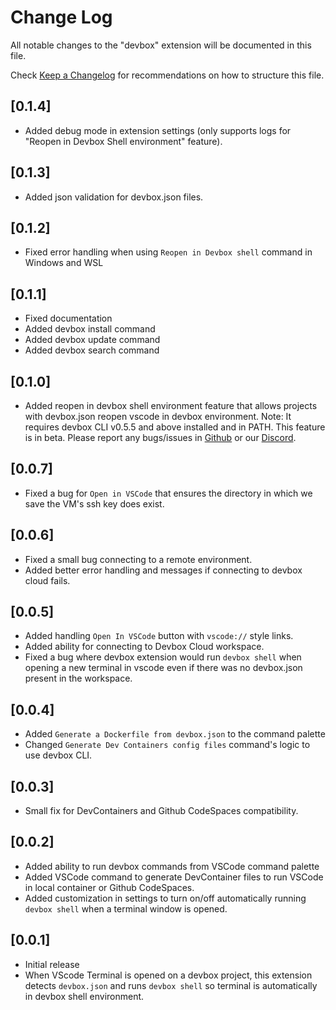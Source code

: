 # Change Log

All notable changes to the "devbox" extension will be documented in this file.

Check [Keep a Changelog](http://keepachangelog.com/) for recommendations on how to structure this file.

## [0.1.4]

-   Added debug mode in extension settings (only supports logs for "Reopen in Devbox Shell environment" feature).

## [0.1.3]

-   Added json validation for devbox.json files.

## [0.1.2]

-   Fixed error handling when using `Reopen in Devbox shell` command in Windows and WSL

## [0.1.1]

-   Fixed documentation
-   Added devbox install command
-   Added devbox update command
-   Added devbox search command

## [0.1.0]

-   Added reopen in devbox shell environment feature that allows projects with devbox.json
    reopen vscode in devbox environment. Note: It requires devbox CLI v0.5.5 and above
    installed and in PATH. This feature is in beta. Please report any bugs/issues in [Github](https://github.com/jetify-com/devbox) or our [Discord](https://discord.gg/jetify).

## [0.0.7]

-   Fixed a bug for `Open in VSCode` that ensures the directory in which
    we save the VM's ssh key does exist.

## [0.0.6]

-   Fixed a small bug connecting to a remote environment.
-   Added better error handling and messages if connecting to devbox cloud fails.

## [0.0.5]

-   Added handling `Open In VSCode` button with `vscode://` style links.
-   Added ability for connecting to Devbox Cloud workspace.
-   Fixed a bug where devbox extension would run `devbox shell` when opening
    a new terminal in vscode even if there was no devbox.json present in the workspace.

## [0.0.4]

-   Added `Generate a Dockerfile from devbox.json` to the command palette
-   Changed `Generate Dev Containers config files` command's logic to use devbox CLI.

## [0.0.3]

-   Small fix for DevContainers and Github CodeSpaces compatibility.

## [0.0.2]

-   Added ability to run devbox commands from VSCode command palette
-   Added VSCode command to generate DevContainer files to run VSCode in local container or Github CodeSpaces.
-   Added customization in settings to turn on/off automatically running `devbox shell` when a terminal window is opened.

## [0.0.1]

-   Initial release
-   When VScode Terminal is opened on a devbox project, this extension detects `devbox.json` and runs `devbox shell` so terminal is automatically in devbox shell environment.

